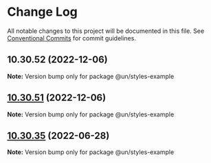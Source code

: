 # Change Log

All notable changes to this project will be documented in this file.
See [Conventional Commits](https://conventionalcommits.org) for commit guidelines.

## 10.30.52 (2022-12-06)

**Note:** Version bump only for package @un/styles-example





## [10.30.51](https://github.com/carbon-design-system/carbon/compare/@un/styles-example@10.30.50...@un/styles-example@10.30.51) (2022-12-06)

**Note:** Version bump only for package @un/styles-example





## [10.30.35](https://github.com/carbon-design-system/carbon/compare/@un/styles-example@10.30.34...@un/styles-example@10.30.35) (2022-06-28)

**Note:** Version bump only for package @un/styles-example
